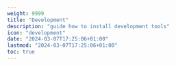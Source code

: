 ```yaml
---
weight: 9999
title: "Development"
description: "guide how to install development tools"
icon: "development"
date: "2024-03-07T17:25:06+01:00"
lastmod: "2024-03-07T17:25:06+01:00"
toc: true
---
```

